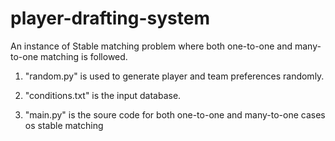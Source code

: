 # player-drafting-system
An instance of Stable matching problem where both one-to-one and many-to-one matching is followed.

1. "random.py" is used to generate player and team preferences randomly.

2. "conditions.txt" is the input database.

3. "main.py" is the soure code for both one-to-one and many-to-one cases os stable matching
